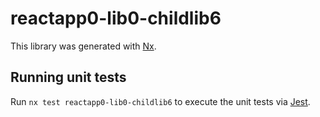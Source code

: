 # reactapp0-lib0-childlib6

This library was generated with [Nx](https://nx.dev).

## Running unit tests

Run `nx test reactapp0-lib0-childlib6` to execute the unit tests via [Jest](https://jestjs.io).
